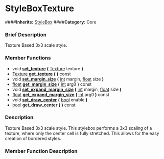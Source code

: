 #  StyleBoxTexture  
####**Inherits:** [StyleBox](class_stylebox)
####**Category:** Core

###  Brief Description  
Texture Based 3x3 scale style.

###  Member Functions 
  * void  **[set&#95;texture](#set_texture)**  **(** [Texture](class_texture) texture  **)**
  * [Texture](class_texture)  **[get&#95;texture](#get_texture)**  **(** **)** const
  * void  **[set&#95;margin&#95;size](#set_margin_size)**  **(** [int](class_int) margin, [float](class_float) size  **)**
  * [float](class_float)  **[get&#95;margin&#95;size](#get_margin_size)**  **(** [int](class_int) arg0  **)** const
  * void  **[set&#95;expand&#95;margin&#95;size](#set_expand_margin_size)**  **(** [int](class_int) margin, [float](class_float) size  **)**
  * [float](class_float)  **[get&#95;expand&#95;margin&#95;size](#get_expand_margin_size)**  **(** [int](class_int) arg0  **)** const
  * void  **[set&#95;draw&#95;center](#set_draw_center)**  **(** [bool](class_bool) enable  **)**
  * [bool](class_bool)  **[get&#95;draw&#95;center](#get_draw_center)**  **(** **)** const

###  Description  
Texture Based 3x3 scale style. This stylebox performs a 3x3 scaling of a texture, where only the center cell is fully stretched. This allows for the easy creation of bordered styles.

###  Member Function Description  
